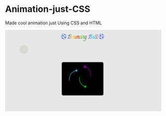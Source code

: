 # Animation-just-CSS
Made cool animation just Using CSS and HTML

![](https://github.com/Arthur-001/Animation-just-CSS/blob/main/Animation_Arts/3-Rings_%26_bouncing-ball/See_The_Animation_Here.gif)
